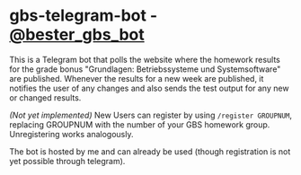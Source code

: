 # gbs-telegram-bot - [@bester_gbs_bot](https://t.me/bester_gbs_bot)
This is a Telegram bot that polls the website where the homework results for the grade bonus "Grundlagen: Betriebssysteme und Systemsoftware" are published. Whenever the results for a new week are published, it notifies the user of any changes and also sends the test output for any new or changed results.

*(Not yet implemented)* New Users can register by using `/register GROUPNUM`, replacing GROUPNUM with the number of your GBS homework group. Unregistering works analogously.

The bot is hosted by me and can already be used (though registration is not yet possible through telegram).
